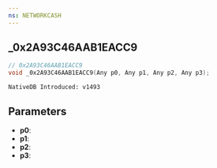 ```yaml
---
ns: NETWORKCASH
---
```

## _0x2A93C46AAB1EACC9

```c
// 0x2A93C46AAB1EACC9
void _0x2A93C46AAB1EACC9(Any p0, Any p1, Any p2, Any p3);
```

```
NativeDB Introduced: v1493
```

## Parameters
* **p0**:
* **p1**:
* **p2**:
* **p3**:
